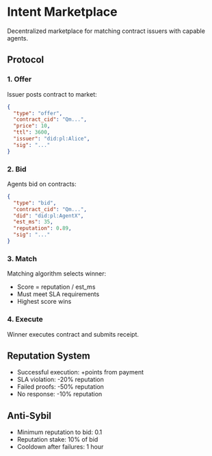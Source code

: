# Intent Marketplace

Decentralized marketplace for matching contract issuers with capable agents.

## Protocol

### 1. Offer
Issuer posts contract to market:
```json
{
  "type": "offer",
  "contract_cid": "Qm...",
  "price": 10,
  "ttl": 3600,
  "issuer": "did:pl:Alice",
  "sig": "..."
}
```

### 2. Bid
Agents bid on contracts:
```json
{
  "type": "bid",
  "contract_cid": "Qm...",
  "did": "did:pl:AgentX",
  "est_ms": 35,
  "reputation": 0.89,
  "sig": "..."
}
```

### 3. Match
Matching algorithm selects winner:
- Score = reputation / est_ms
- Must meet SLA requirements
- Highest score wins

### 4. Execute
Winner executes contract and submits receipt.

## Reputation System

- Successful execution: +points from payment
- SLA violation: -20% reputation
- Failed proofs: -50% reputation
- No response: -10% reputation

## Anti-Sybil

- Minimum reputation to bid: 0.1
- Reputation stake: 10% of bid
- Cooldown after failures: 1 hour